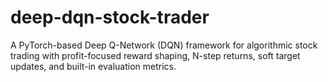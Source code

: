 # deep-dqn-stock-trader
A PyTorch-based Deep Q-Network (DQN) framework for algorithmic stock trading with profit-focused reward shaping, N-step returns, soft target updates, and built-in evaluation metrics.
